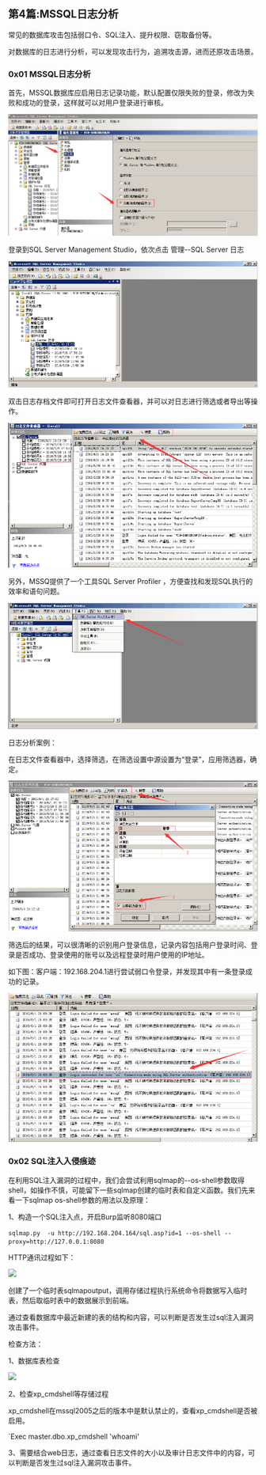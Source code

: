 ## 第4篇:MSSQL日志分析

常见的数据库攻击包括弱口令、SQL注入、提升权限、窃取备份等。

对数据库的日志进行分析，可以发现攻击行为，追溯攻击源，进而还原攻击场景。

### 0x01 MSSQL日志分析

首先，MSSQL数据库应启用日志记录功能，默认配置仅限失败的登录，修改为失败和成功的登录，这样就可以对用户登录进行审核。

![](./image/log-4-3.png)

登录到SQL Server Management Studio，依次点击 管理--SQL Server 日志

![](./image/log-4-4.png)

双击日志存档文件即可打开日志文件查看器，并可以对日志进行筛选或者导出等操作。

![](./image/log-4-5.png)

另外，MSSQ提供了一个工具SQL Server Profiler ，方便查找和发现SQL执行的效率和语句问题。

![](./image/log-4-6.png)

日志分析案例：

在日志文件查看器中，选择筛选，在筛选设置中源设置为“登录”，应用筛选器，确定。

![](./image/log-4-7.png)

筛选后的结果，可以很清晰的识别用户登录信息，记录内容包括用户登录时间、登录是否成功、登录使用的账号以及远程登录时用户使用的IP地址。

如下图：客户端：192.168.204.1进行尝试弱口令登录，并发现其中有一条登录成功的记录。

![](./image/log-4-8.png)

### 0x02  SQL注入入侵痕迹

在利用SQL注入漏洞的过程中，我们会尝试利用sqlmap的--os-shell参数取得shell，如操作不慎，可能留下一些sqlmap创建的临时表和自定义函数。我们先来看一下sqlmap os-shell参数的用法以及原理：

1、构造一个SQL注入点，开启Burp监听8080端口

`sqlmap.py  -u http://192.168.204.164/sql.asp?id=1 --os-shell --proxy=http://127.0.0.1:8080`

HTTP通讯过程如下：

![](C:/Users/Bypass/Desktop/Mybook/LogAnalysis/image/log-4-1.png)

创建了一个临时表sqlmapoutput，调用存储过程执行系统命令将数据写入临时表，然后取临时表中的数据展示到前端。

通过查看数据库中最近新建的表的结构和内容，可以判断是否发生过sql注入漏洞攻击事件。

检查方法：

1、数据库表检查

![](C:/Users/Bypass/Desktop/Mybook/LogAnalysis/image/log-4-2.png)

2、检查xp_cmdshell等存储过程

xp_cmdshell在mssql2005之后的版本中是默认禁止的，查看xp_cmdshell是否被启用。

`Exec master.dbo.xp_cmdshell 'whoami'

3、需要结合web日志，通过查看日志文件的大小以及审计日志文件中的内容，可以判断是否发生过sql注入漏洞攻击事件。
